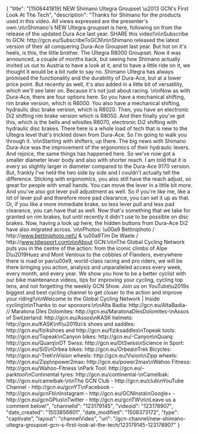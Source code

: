 {
    "title": "[1508441819] NEW Shimano Ultegra Groupset \u2013 GCN's First Look At The Tech",
    "description": "Thanks for Shimano for the products used in this video. All views expressed are the presenter's own.\n\nShimano's NEW Ultegra groupset is here, following on from the release of the updated Dura Ace last year. SHARE this video!\n\nSubscribe to GCN: http:\/\/gcn.eu\/SubscribeToGCN\n\nShimano released the latest version of their all conquering Dura-Ace Groupset last year. But hot on it's heels, is this, the little brother. The Ultegra R8000 Groupset. Now it was announced, a couple of months back, but seeing how Shimano actually invited us out to Austria to have a look at it, and to have a little ride on it, we thought it would be a bit rude to say no. Shimano Ultegra has always promised the functionality and the durability of Dura-Ace, but at a lower price point. But recently as well, it's also added in a little bit of versatility, which we'll see later on. Because it's not just about racing. \n\nNow as with Dura-Ace, there are four options here. So you have a mechanical shifting, rim brake version, which is R8000. You also have a mechanical shifting, hydraulic disc brake version, which is R8020. Then, you have an electronic Di2 shifting rim brake version which is R8050. And then finally you've got this, which is the bells and whistles R8070, electronic Di2 shifting with hydraulic disc brakes. There here is a whole load of tech that is new to the Ultegra level that's trickled down from Dura-Ace. So I'm going to walk you through it. \n\nStarting with shifters, up there. The big news with Shimano Dura-Ace was the improvement of the ergonomics of their hydraulic levers. And rejoice, the same things has happened here. So we've now got a smaller diameter lever body and also with shorter reach. I am told that it is every so slightly larger in diameter compared to the Dura-Ace 9170 version. But, frankly I've held the two side by side and I couldn't actually tell the difference. Sticking with ergonomics, you also still have the reach adjust, so great for people with small hands. You can move the lever in a little bit more. And you've also got lever pull adjustment as well. So if you're like me, like a lot of lever pull and therefore more pad clearance, you can set it up as that. Or, if you like a more immediate brake, so less lever pull and less pad clearance, you can have that as well. Now that's something that we take for granted on rim brakes, but until recently it didn't use to be possible on disc brakes. Now, having a look up here, the hidden buttons from Dura-Ace Di2 have also migrated across. \n\nPhotos: \u00a9 Bettiniphoto \/ http:\/\/www.bettiniphoto.net\/ & \u00a9Tim De Waele \/ http:\/\/www.tdwsport.com\n\nAbout GCN:\n\nThe Global Cycling Network puts you in the centre of the action: from the iconic climbs of Alpe D\u2019Huez and Mont Ventoux to the cobbles of Flanders, everywhere there is road or pav\u00e9, world-class racing and pro riders, we will be there bringing you action, analysis and unparalleled access every week, every month, and every year. We show you how to be a better cyclist with our bike maintenance videos, tips for improving your cycling, cycling top tens, and not forgetting the weekly GCN Show. Join us on YouTube\u2019s biggest and best cycling channel to get closer to the action and improve your riding!\n\nWelcome to the Global Cycling Network | Inside cycling\n\nThanks to our sponsors:\n\nAlta Badia: http:\/\/gcn.eu\/AltaBadia- \/\/ Maratona Dles Dolomites: http:\/\/gcn.eu\/MaratonaDlesDolomites-\nAssos of Switzerland: http:\/\/gcn.eu\/Assos\nKASK helmets: http:\/\/gcn.eu\/KASK\nfi\u2019zi:k shoes and saddles: http:\/\/gcn.eu\/fizikshoes and http:\/\/gcn.eu\/fiziksaddles\nTopeak tools: http:\/\/gcn.eu\/Topeak\nCanyon bikes: http:\/\/gcn.eu\/-Canyon\nQuarq: http:\/\/gcn.eu\/Quarq\nDT Swiss: http:\/\/gcn.eu\/DtSwiss\nScience in Sport: http:\/\/gcn.eu\/SiS\nOrbea bikes: http:\/\/gcn.eu\/Orbea\nTrek Bicycles: http:\/\/gcn.eu\/-Trek\nVision wheels: http:\/\/gcn.eu\/Vision\nZipp wheels: http:\/\/gcn.eu\/Zipp\npower2max: http:\/\/gcn.eu\/power2max\nWahoo Fitness: http:\/\/gcn.eu\/Wahoo-Fitness \nPark Tool: http:\/\/gcn.eu\/-parktool\nContinental tyres: http:\/\/gcn.eu\/continental-\nCamelbak: http:\/\/gcn.eu\/camelbak-\n\nThe GCN Club - http:\/\/gcn.eu\/club\nYouTube Channel - http:\/\/gcn.eu\/gcnYT\nFacebook - http:\/\/gcn.eu\/gcnFb\nInstagram - http:\/\/gcn.eu\/GCNInsta\nGoogle+ - http:\/\/gcn.eu\/gcnGPlus\nTwitter - http:\/\/gcn.eu\/gcnTW\n\nLeave us a comment below!",
    "channelid": "123179145",
    "videoid": "123178907",
    "date_created": "1503856801",
    "date_modified": "1508373172",
    "type": "captivate",
    "layout": "channelVideo",
    "url": "\/gcn-channel\/new-shimano-ultegra-groupset-gcn-s-first-look-at-the-tech\/123179145-123178907"
}